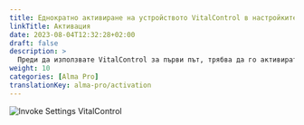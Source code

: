 ```yaml
---
title: Еднократно активиране на устройството VitalControl в настройките на автоматичния хранилник
linkTitle: Активация
date: 2023-08-04T12:32:28+02:00
draft: false
description: >
  Преди да използвате VitalControl за първи път, трябва да го активирате веднъж в настройките на хранилката Alma Pro.
weight: 10
categories: [Alma Pro]
translationKey: alma-pro/activation
---
```


![Invoke Settings VitalControl](../images/open-settings-vitalcontrol.png "Извикване на менюто за настройки VitalControl")
